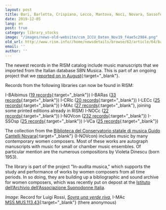 ```yaml
---
layout: post
title: Bari, Barletta, Crispiano, Lecco, Mantova, Noci, Novara, Sassoferrato, and Vercelli
date: 2019-12-05
lang: en
post: true
category: library_stocks
image: "/images/news-old-website/csm_ICCU_Daten_Nov19_f4ae5c2984.png"
old_url: http://www.rism.info//home/newsdetails/browse/62/article/64/bari-barletta-crispiano-lecco-mantova-noci-novara-sassoferrato-and-vercelli.html
email: ''
author: ''
---
```


The newest records in the RISM catalog include music manuscripts that we imported from the Italian database SBN Musica. This is part of an ongoing project that we [reported on in August](/self_representation/2019/08/08/new-music-manuscripts-from-italy-iccu-in-rism.html){:target="_blank"}.

Records from the following libraries can now be found in RISM:

I-BAibimus ([19 records](https://opac.rism.info/search?View=rism&siglum=I-BAibimus&Language=en){:target="_blank"})
I-BARas ([33 records](https://opac.rism.info/search?View=rism&siglum=I-BARas&Language=en){:target="_blank"})
I-CRIc ([20 records](https://opac.rism.info/search?View=rism&siglum=I-CRIc&Language=en){:target="_blank"})
I-LECc ([25 records](https://opac.rism.info/search?View=rism&siglum=I-LECc&Language=en){:target="_blank"})
I-MAc ([27 records](https://opac.rism.info/search?View=rism&siglum=I-MAc&Language=en){:target="_blank"}, joining some printed editions already in RISM)
I-NOCc ([22 records](https://opac.rism.info/search?View=rism&siglum=I-NOCc&Language=en){:target="_blank"})
I-NOVcon ([232 records](https://opac.rism.info/search?View=rism&siglum=I-NOVcon&Language=en){:target="_blank"})
I-SSOsp ([25 records](https://opac.rism.info/search?View=rism&siglum=I-SSOsp&Language=en){:target="_blank"})
I-VCa ([25 records](https://opac.rism.info/search?View=rism&siglum=I-VCa&Language=en){:target="_blank"})

The collection from the [Biblioteca del Conservatorio statale di musica Guido Cantelli Novara](https://consno.it/biblioteca/){:target="_blank"} (I-NOVcon) includes music by many contemporary women composers. Most of these works are autograph manuscripts with music for small or chamber music ensembles. Of particular mention are the numerous compositions by Violeta Dinescu (born 1953).

The library is part of the project "In-audita musica," which supports the study and performance of works by women composers from all time periods. In so doing, they are building up a bibliographic and sound archive for women composers, which was recently put on depost at the [Istituto dell’Archivio dell‘Associazione Suonodonne Italia](http://inauditamusica.consno.it/ "external-link-new-window").

_Image_: Record for Luigi Rossi, [_Sovra una verde riva_](https://opac.rism.info/search?id=850736349&View=rism), I-MAc [MSS.MUS.113.43](http://id.sbn.it/bid/MSM0141670){:target="_blank"} (there anonymous)


